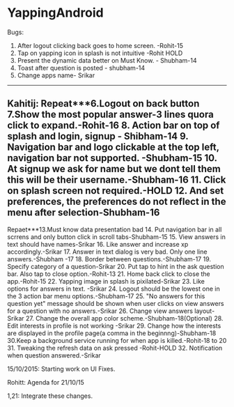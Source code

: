 # YappingAndroid
Bugs:
1. After logout clicking back goes to home screen. -Rohit-15
2. Tap on yapping icon in splash is not intuitive  -Rohit HOLD
3. Present the dynamic data better on Must Know.  - Shubham-14
4. Toast after question is posted - shubham-14
5. Change apps name- Srikar
-------
Kahitij: 
Repeat***6.Logout on back button
7.Show the most popular answer-3 lines quora click to expand.-Rohit-16
8. Action bar on top of splash and login, signup - Shibham-14
9. Navigation bar and logo clickable at the top left, navigation bar not supported. -Shubham-15
10. At signup we ask for name but we dont tell them this will be their username.-Shubham-16
11. Click on splash screen not required.-HOLD
12. And set preferences, the preferences do not reflect in the menu after selection-Shubham-16
-------
Repaet***13.Must know data presentation bad
14. Put navigation bar in all scrrens and only button click in scroll tabs-Shubham-15
15. View answers in text should have names-Srikar
16. Like answer and increase xp accordingly.-Srikar
17. Answer in text dialog is very bad. Only one line answers.-Shubham -17
18. Border between questions.-Shubham-17
19. Specify category of a question-Srikar
20. Put tap to hint in the ask question bar. Also tap to close option.-Rohit-13
21. Home back click to close the app.-Rohit-15
22. Yapping image in splash is pixilated-Srikar
23. Like options for answers in text. -Srikar
24. Logout should be the lowest one in the 3 action bar menu options.-Shubham-17
25. "No answers for this question yet"  message should be shown when user clicks on view answers for a question with no answers.-Srikar
26. Change view answers layout-Srikar
27. Change the overall app color scheme.-Shubham-18(Optional)
28. Edit interests in profile is not working -Srikar
29. Change how the interests are displayed in the profile page(a comma in the beginnng)-Shubham-18
30.Keep a background service running for when app is killed.-Rohit-18 to 20
31. Tweaking the refresh data on ask pressed -Rohit-HOLD
32. Notification when question answered.-Srikar

15/10/2015: Starting work on UI Fixes. 

Rohitt: Agenda for 21/10/15

1,21: Integrate these changes.

